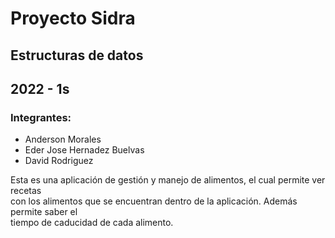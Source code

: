 # Proyecto Sidra  
## Estructuras de datos  
## 2022 - 1s

### Integrantes:  
- Anderson Morales  
- Eder Jose Hernadez Buelvas  
- David Rodriguez

Esta es una aplicación de gestión y manejo de alimentos, el cual permite ver recetas  
con los alimentos que se encuentran dentro de la aplicación. Además permite saber el  
tiempo de caducidad de cada alimento.
